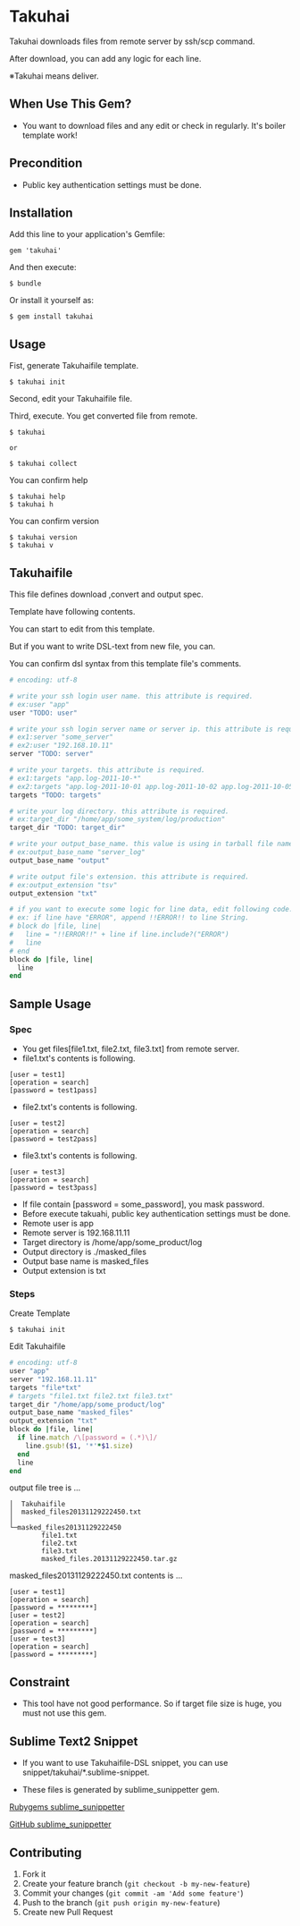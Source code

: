 # Takuhai

Takuhai downloads files from remote server by ssh/scp command.

After download, you can add any logic for each line.

※Takuhai means deliver.

## When Use This Gem?

* You want to download files and any edit or check in regularly. It's boiler template work!

## Precondition

* Public key authentication settings must be done.

## Installation

Add this line to your application's Gemfile:

    gem 'takuhai'

And then execute:

    $ bundle

Or install it yourself as:

    $ gem install takuhai

## Usage

Fist, generate Takuhaifile template.

    $ takuhai init

Second, edit your Takuhaifile file.

Third, execute. You get converted file from remote.

    $ takuhai

    or

    $ takuhai collect

You can confirm help

    $ takuhai help
    $ takuhai h

You can confirm version

    $ takuhai version
    $ takuhai v

## Takuhaifile

This file defines download ,convert and output spec.

Template have following contents.

You can start to edit from this template.

But if you want to write DSL-text from new file, you can.

You can confirm dsl syntax from this template file's comments.

~~~ruby
# encoding: utf-8

# write your ssh login user name. this attribute is required.
# ex:user "app"
user "TODO: user"

# write your ssh login server name or server ip. this attribute is required.
# ex1:server "some_server"
# ex2:user "192.168.10.11"
server "TODO: server"

# write your targets. this attribute is required.
# ex1:targets "app.log-2011-10-*"
# ex2:targets "app.log-2011-10-01 app.log-2011-10-02 app.log-2011-10-05"
targets "TODO: targets"

# write your log directory. this attribute is required.
# ex:target_dir "/home/app/some_system/log/production"
target_dir "TODO: target_dir"

# write your output_base_name. this value is using in tarball file name and output file name. this attribute is required.
# ex:output_base_name "server_log"
output_base_name "output"

# write output file's extension. this attribute is required.
# ex:output_extension "tsv"
output_extension "txt"

# if you want to execute some logic for line data, edit following code.
# ex: if line have "ERROR", append !!ERROR!! to line String.
# block do |file, line|
#   line = "!!ERROR!!" + line if line.include?("ERROR")
#   line
# end
block do |file, line|
  line
end
~~~

## Sample Usage
### Spec
* You get files[file1.txt, file2.txt, file3.txt] from remote server.
* file1.txt's contents is following.
~~~
[user = test1]
[operation = search]
[password = test1pass]
~~~

* file2.txt's contents is following.
~~~
[user = test2]
[operation = search]
[password = test2pass]
~~~

* file3.txt's contents is following.
~~~
[user = test3]
[operation = search]
[password = test3pass]
~~~

* If file contain [password = some_password], you mask password.
* Before execute takuahi, public key authentication settings must be done.
* Remote user is app
* Remote server is 192.168.11.11
* Target directory is /home/app/some_product/log
* Output directory is ./masked_files
* Output base name is masked_files
* Output extension is txt

### Steps
Create Template

    $ takuhai init

Edit Takuhaifile

~~~ruby
# encoding: utf-8
user "app"
server "192.168.11.11"
targets "file*txt"
# targets "file1.txt file2.txt file3.txt"
target_dir "/home/app/some_product/log"
output_base_name "masked_files"
output_extension "txt"
block do |file, line|
  if line.match /\[password = (.*)\]/
    line.gsub!($1, '*'*$1.size)
  end
  line
end
~~~

output file tree is ...

    │  Takuhaifile
    │  masked_files20131129222450.txt
    │
    └─masked_files20131129222450
            file1.txt
            file2.txt
            file3.txt
            masked_files.20131129222450.tar.gz

masked_files20131129222450.txt contents is ...

    [user = test1]
    [operation = search]
    [password = *********]
    [user = test2]
    [operation = search]
    [password = *********]
    [user = test3]
    [operation = search]
    [password = *********]

## Constraint

* This tool have not good performance. So if target file size is huge, you must not use this gem.

## Sublime Text2 Snippet

* If you want to use Takuhaifile-DSL snippet, you can use snippet/takuhai/*.sublime-snippet.

* These files is generated by sublime_sunippetter gem.

[Rubygems sublime_sunippetter](https://rubygems.org/gems/sublime_sunippetter)

[GitHub sublime_sunippetter](https://github.com/tbpgr/sublime_sunippetter)

## Contributing

1. Fork it
2. Create your feature branch (`git checkout -b my-new-feature`)
3. Commit your changes (`git commit -am 'Add some feature'`)
4. Push to the branch (`git push origin my-new-feature`)
5. Create new Pull Request
